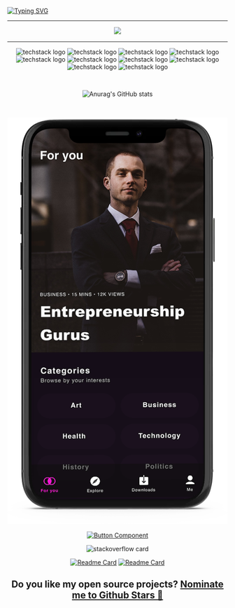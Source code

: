 
[![Typing SVG](https://readme-typing-svg.herokuapp.com?font=Product+Sans&size=80&color=4649FF&center=true&vCenter=true&width=1000&height=150&lines=Hallo!+Ich+bin+Aladdin;Software+Entwickler;UI+Enginner;Erstell+der+21.+Anwendungen)](https://git.io/typing-svg)
<hr>
<div align="center">
<img src="https://github.com/MenaiAla/MenaiAla/blob/master/HEADER.png"/>
<hr>

![techstack logo](https://readme-components.vercel.app/api?component=logo&logo=javascript&text=false&fill=f1ff00)
![techstack logo](https://readme-components.vercel.app/api?component=logo&logo=React&text=false&fill=0f3e7f)
![techstack logo](https://readme-components.vercel.app/api?component=logo&logo=Redux&text=false&fill=8200ff)
![techstack logo](https://readme-components.vercel.app/api?component=logo&logo=graphql&text=false&fill=ac00fc)
![techstack logo](https://readme-components.vercel.app/api?component=logo&logo=typescript&text=false&fill=0081ff)
![techstack logo](https://readme-components.vercel.app/api?component=logo&logo=npm&text=false&fill=e54e38)
![techstack logo](https://readme-components.vercel.app/api?component=logo&logo=sass&text=false&fill=ff7dba)
![techstack logo](https://readme-components.vercel.app/api?component=logo&logo=cypress&text=false&fill=85ff58)
![techstack logo](https://readme-components.vercel.app/api?component=logo&logo=jest&text=false&fill=00ff00)
![techstack logo](https://readme-components.vercel.app/api?component=logo&logo=git&text=false&fill=e54e38)
 
 <br>
 
  ![Anurag's GitHub stats](https://github-readme-stats.vercel.app/api?username=MEnaiAla&show_icons=true&theme=radical) 
  
</div>

 <div align="center">
 

</div>

<br>

<p align="center">
 
<img src="https://github.com/MenaiAla/MenaiAla/blob/master/smartmockups_ken94khu.png"/>

</p>

<div align="center">

[![Button Component](https://readme-components.vercel.app/api?component=button&text=Discover)](https://www.behance.net/gallery/103649345/Watch-Streaming-App)
 </div>
 
 <div align="center">
 
  ![stackoverflow card](https://readme-components.vercel.app/api?component=stackoverflow&stackoverflowid=7551963&fill=linear-gradient%2862deg%2C%20%238EC5FC%200%25%2C%20%23E0C3FC%20100%25%29%3B%0A)
 
 </div>
 
 <div align="center">
 
 [![Readme Card](https://github-readme-stats.vercel.app/api/pin/?username=MenaiAla&repo=You-Dont-Know-UI&theme=outrun)](https://github.com/MenaiAla/You-Dont-Know-UI) 
 [![Readme Card](https://github-readme-stats.vercel.app/api/pin/?username=MenaiAla&repo=react-navigation&theme=outrun)](https://github.com/MenaiAla/react-navigation)
 
 </div>
 
 <h2 align='center'>
  Do you like my open source projects? <a href='https://stars.github.com/nominate/'>Nominate me to Github Stars 🥳</a>
  </br>
</h2>





